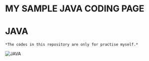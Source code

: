 # MY SAMPLE JAVA CODING PAGE
# JAVA
    *The codes in this repository are only for practise myself.*

![JAVA](https://www.finoit.com/wp-content/uploads/2022/09/clean-code-java-principles.jpg) 
